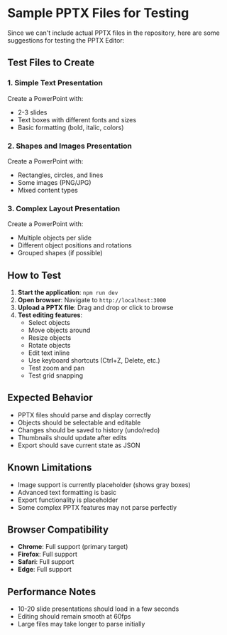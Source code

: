 # Sample PPTX Files for Testing

Since we can't include actual PPTX files in the repository, here are some suggestions for testing the PPTX Editor:

## Test Files to Create

### 1. Simple Text Presentation
Create a PowerPoint with:
- 2-3 slides
- Text boxes with different fonts and sizes
- Basic formatting (bold, italic, colors)

### 2. Shapes and Images Presentation
Create a PowerPoint with:
- Rectangles, circles, and lines
- Some images (PNG/JPG)
- Mixed content types

### 3. Complex Layout Presentation
Create a PowerPoint with:
- Multiple objects per slide
- Different object positions and rotations
- Grouped shapes (if possible)

## How to Test

1. **Start the application**: `npm run dev`
2. **Open browser**: Navigate to `http://localhost:3000`
3. **Upload a PPTX file**: Drag and drop or click to browse
4. **Test editing features**:
   - Select objects
   - Move objects around
   - Resize objects
   - Rotate objects
   - Edit text inline
   - Use keyboard shortcuts (Ctrl+Z, Delete, etc.)
   - Test zoom and pan
   - Test grid snapping

## Expected Behavior

- PPTX files should parse and display correctly
- Objects should be selectable and editable
- Changes should be saved to history (undo/redo)
- Thumbnails should update after edits
- Export should save current state as JSON

## Known Limitations

- Image support is currently placeholder (shows gray boxes)
- Advanced text formatting is basic
- Export functionality is placeholder
- Some complex PPTX features may not parse perfectly

## Browser Compatibility

- **Chrome**: Full support (primary target)
- **Firefox**: Full support
- **Safari**: Full support
- **Edge**: Full support

## Performance Notes

- 10-20 slide presentations should load in a few seconds
- Editing should remain smooth at 60fps
- Large files may take longer to parse initially

